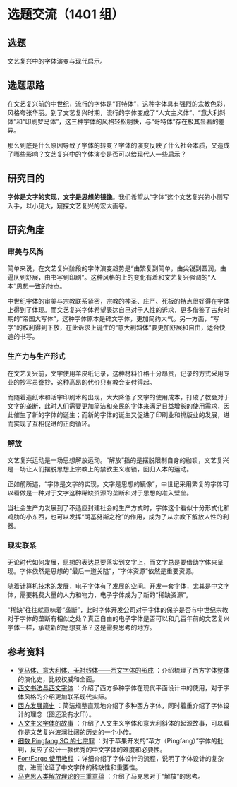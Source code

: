 # 选题交流（1401 组）

## 选题
文艺复兴中的字体演变与现代启示。

## 选题思路
在文艺复兴前的中世纪，流行的字体是“哥特体”，这种字体具有强烈的宗教色彩，风格夸张华丽。到了文艺复兴时期，流行的字体变成了“人文主义体”、“意大利斜体”和“印刷罗马体”，这三种字体的风格轻松明快，与“哥特体”存在极其显著的差异。

那么到底是什么原因导致了字体的转变？字体的演变反映了什么社会本质，又造成了哪些影响？文艺复兴中的字体演变是否可以给现代人一些启示？

## 研究目的
**字体是文字的实现，文字是思想的镜像**。我们希望从“字体”这个文艺复兴的小侧写入手，以小见大，窥探文艺复兴的宏大画卷。

## 研究角度
### 审美与风尚
简单来说，在文艺复兴阶段的字体演变趋势是“由繁复到简单，由尖锐到圆润，由逼仄到舒展，由书写到印刷”。这种风格的上的变化有着和文艺复兴强调的“人本”思想一致的特点。

中世纪字体的审美与宗教联系紧密，宗教的神圣、庄严、死板的特点很好得在字体上得到了体现。而文艺复兴字体希望表达自己对于人性的诉求，更多借鉴了古典时期的“帝国大写体”，这种字体原本是碑文字体，更加简约大气。另一方面，“写字”的权利得到下放，在此诉求上诞生的“意大利斜体”要更加舒展和自由，适合快速的书写。

### 生产力与生产形式
在文艺复兴前，文字使用羊皮纸记录，这种材料价格十分昂贵，记录的方式采用专业的抄写员誊抄，这种高昂的代价只有教会支付得起。

而随着造纸术和活字印刷术的出现，大大降低了文字的使用成本，打破了教会对于文字的垄断，此时人们需要更加简洁和亲民的字体来满足日益增长的使用需求，因此催生了新的字体的诞生；而新的字体的诞生又促进了印刷业和排版业的发展，进而实现了互相促进的正向循环。

### 解放
文艺复兴运动是一场思想解放运动。“解放”指的是摆脱限制自身的枷锁，文艺复兴是一场让人们摆脱思想上宗教上的禁欲主义枷锁，回归人本的运动。

正如前所述，“字体是文字的实现，文字是思想的镜像”，中世纪采用繁复的字体可以看做是一种对于文字这种稀缺资源的垄断和对于思想的准入壁垒。

当社会生产力发展到了不适应封建社会的生产方式时，字体这个看似十分形式化和鸡肋的小东西，也可以发挥“朗基努斯之枪”的作用，成为了从宗教下解放人性的利器。

### 现实联系
无论时代如何发展，思想的表达总要落实到文字上，而文字总是要借助字体来呈现。字体依然是思想的“最后一道关隘”，“字体资源”依然是重要资源。

随着计算机技术的发展，电子字体有了发展的空间。开发一套字体，尤其是中文字体，需要耗费大量的人力和物力，电子字体成为了新的“稀缺资源”。

“稀缺”往往就意味着“垄断”，此时字体开发公司对于字体的保护是否与中世纪宗教对于字体的垄断有相似之处？真正自由的电子字体是否可以和几百年前的文艺复兴字体一样，承载新的思想变革？这是需要思考的地方。

## 参考资料
- [罗马体、意大利体、无衬线体——西文字体的形成](https://www.thetype.com/kinkido/kinkido-4/) ：介绍梳理了西方字体整体的演化史，比较权威和全面。
- [西文书法与西文字体](https://kknews.cc/zh-cn/design/jrlqz2l.html) ：介绍了西方多种字体在现代平面设计中的使用，对于字体风格的介绍更加联系现代实际。
- [西方发展简史](https://www.douban.com/note/769992163/?_i=8994263mTfsAnh) ：简洁规整直观地介绍了多种西方字体，同时着重介绍了字体设计的理念（图还没有水印）。
- [人文主义字体的故事](https://zhuanlan.zhihu.com/p/25986731) ：介绍了人文主义字体和意大利斜体的起源故事，可以看作是文艺复兴波澜壮阔的历史的一个小传。
- [细数 Pingfang SC 的七宗罪](https://lrd.im/blog/2022-01-17) ：对于苹果开发的“苹方（Pingfang）”字体的批判，反应了设计一款优秀的中文字体的难度和必要性。
- [FontForge 使用教程](http://designwithfontforge.com/zh-CN/Introduction.html#) ：详细介绍了字体设计的流程，说明了字体设计的复杂度，进而论证了中文字体的稀缺性和重要性。
- [马克思人类解放理论的三重意蕴](http://theory.people.com.cn/n1/2018/0508/c40531-29972474.html) ：介绍了马克思对于“解放”的思考。
